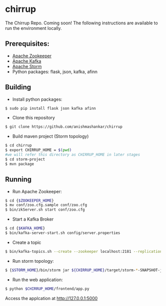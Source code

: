 # chirrup
The Chirrup Repo. Coming soon! The following instructions are available to run the environment locally.

## Prerequisites:
* [Apache Zookeeper](http://zookeeper.apache.org)
* [Apache Kafka](http://kafka.apache.org)
* [Apache Storm](http://storm.apache.org)
* Python packages: flask, json, kafka, afinn

## Building
* Install python packages:
```sh
$ sudo pip install flask json kafka afinn
```
* Clone this repository
```sh
$ git clone https://github.com/anishmashankar/chirrup
```
* Build maven project (Storm topology)
```sh
$ cd chirrup
$ export CHIRRUP_HOME = $(pwd)
#we will refer this directory as CHIRRUP_HOME in later stages
$ cd storm-project
$ mvn package
```
## Running
* Run Apache Zookeeper:
```sh
$ cd {$ZOOKEEPER_HOME}
$ mv conf/zoo.cfg.sample conf/zoo.cfg
$ bin/zkServer.sh start conf/zoo.cfg
```
* Start a Kafka Broker
```sh
$ cd {$KAFKA_HOME}
$ bin/kafka-server-start.sh config/server.properties
```
* Create a topic
```sh
$ bin/kafka-topics.sh --create --zookeeper localhost:2181 --replication-factor 1 --partitions 1 --topic storm-topic
```
* Run storm topology:
```sh
$ {$STORM_HOME}/bin/storm jar ${CHIRRUP_HOME}/target/storm-*-SNAPSHOT-jar-with-dependencies.jar
```
* Run the web application:
```sh
$ python $CHIRRUP_HOME/frontend/app.py
```

Access the applcation at http://127.0.0.1:5000
